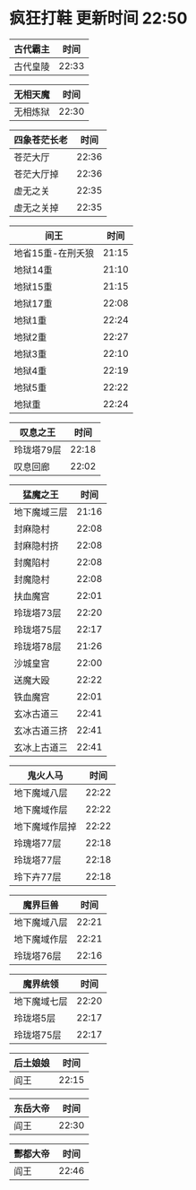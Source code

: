 # 疯狂打鞋 更新时间 22:50

| 古代霸主   | 时间    |
|--------|-------|
| 古代皇陵 | 22:33 |

| 无相天魔   | 时间    |
|--------|-------|
| 无相炼狱 | 22:30 |

| 四象苍茫长老   | 时间    |
|--------|-------|
| 苍茫大厅 | 22:36 |
| 苍茫大厅掉 | 22:36 |
| 虚无之关 | 22:35 |
| 虚无之关掉 | 22:35 |

| 间王   | 时间    |
|--------|-------|
| 地省15重-在刑夭狼 | 21:15 |
| 地狱14重 | 21:10 |
| 地狱15重 | 21:15 |
| 地狱17重 | 22:08 |
| 地狱1重 | 22:24 |
| 地狱2重 | 22:27 |
| 地狱3重 | 22:10 |
| 地狱4重 | 22:19 |
| 地狱5重 | 22:22 |
| 地狱重 | 22:24 |

| 叹息之王   | 时间    |
|--------|-------|
| 玲珑塔79层 | 22:18 |
| 叹息回廊 | 22:02 |

| 猛魔之王   | 时间    |
|--------|-------|
| 地下魔域三层 | 21:16 |
| 封麻隐村 | 22:08 |
| 封麻隐村挤 | 22:08 |
| 封魔陷村 | 22:08 |
| 封魔隐村 | 22:08 |
| 扶血魔宫 | 22:01 |
| 玲珑塔73层 | 22:20 |
| 玲珑塔75层 | 22:17 |
| 玲珑塔78层 | 21:26 |
| 沙城皇宫 | 22:00 |
| 送魔大殴 | 22:22 |
| 铁血魔宫 | 22:01 |
| 玄冰古道三 | 22:41 |
| 玄冰古道三挤 | 22:41 |
| 玄冰上古道三 | 22:41 |

| 鬼火人马   | 时间    |
|--------|-------|
| 地下魔域八层 | 22:22 |
| 地下魔域作层 | 22:22 |
| 地下魔域作层掉 | 22:22 |
| 玲瑰塔77层 | 22:18 |
| 玲珑塔77层 | 22:18 |
| 玲下卉77层 | 22:18 |

| 魔界巨兽   | 时间    |
|--------|-------|
| 地下魔域八层 | 22:21 |
| 地下魔域作层 | 22:21 |
| 玲珑塔76层 | 22:16 |

| 魔界统领   | 时间    |
|--------|-------|
| 地下魔域七层 | 22:20 |
| 玲珑塔5层 | 22:17 |
| 玲珑塔75层 | 22:17 |

| 后土娘娘   | 时间    |
|--------|-------|
| 阎王 | 22:15 |

| 东岳大帝   | 时间    |
|--------|-------|
| 阎王 | 22:30 |

| 酆都大帝   | 时间    |
|--------|-------|
| 阎王 | 22:46 |